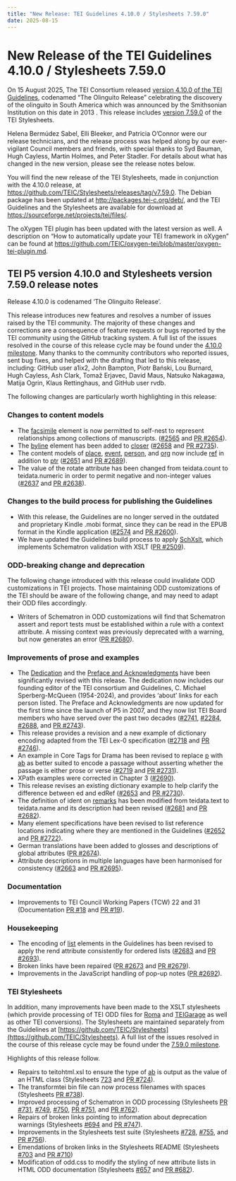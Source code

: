 ```yaml
---
title: "New Release: TEI Guidelines 4.10.0 / Stylesheets 7.59.0"
date: 2025-08-15
---
```

# New Release of the TEI Guidelines 4.10.0 / Stylesheets 7.59.0

On 15 August 2025, The TEI Consortium released [version 4.10.0 of the TEI Guidelines](https://tei-c.org/Vault/P5/4.10.0/doc/tei-p5-doc/en/html/index.html), codenamed “The Olinguito Release” celebrating the discovery of the olinguito in South America which was announced by the Smithsonian Institution on this date in 2013 <ptr target="https://www.si.edu/stories/olinguito-discovery"/>. This release includes [version 7.59.0](https://github.com/TEIC/Stylesheets/releases) of the TEI Stylesheets. 

Helena Bermúdez Sabel, Elli Bleeker, and Patricia O’Connor were our release technicians, and the release process was helped along by our ever-vigilant Council members and friends, with special thanks to Syd Bauman, Hugh Cayless, Martin Holmes, and Peter Stadler. For details about what has changed in the new version, please see the release notes below. 

You will find the new release of the TEI Stylesheets, made in conjunction with the 4.10.0 release, at <https://github.com/TEIC/Stylesheets/releases/tag/v7.59.0>. The Debian package has been updated at <http://packages.tei-c.org/deb/>, and the TEI Guidelines and the Stylesheets are available for download at <https://sourceforge.net/projects/tei/files/>. 

The oXygen TEI plugin has been updated with the latest version as well. A description on “How to automatically update your TEI framework in oXygen” can be found at  <https://github.com/TEIC/oxygen-tei/blob/master/oxygen-tei-plugin.md>.

## TEI P5 version 4.10.0 and Stylesheets version 7.59.0 release notes

Release 4.10.0 is codenamed ‘The Olinguito Release’.

This release introduces new features and resolves a number of issues raised by the TEI community. The majority of these changes and corrections are a consequence of feature requests or bugs reported by the TEI community using the GitHub tracking system. A full list of the issues resolved in the course of this release cycle may be found under the [4.10.0 milestone](https://github.com/TEIC/TEI/milestone/20?closed=1). Many thanks to the community contributors who reported issues, sent bug fixes, and helped with the drafting that led to this release, including: GitHub user a1ix2, John Bampton, Piotr Bański, Lou Burnard, Hugh Cayless, Ash Clark, Tomaž Erjavec, David Maus, Natsuko Nakagawa, Matija Ogrin, Klaus Rettinghaus, and GitHub user rvdb.

The following changes are particularly worth highlighting in this release:

### Changes to content models

* The [facsimile](https://www.tei-c.org/Vault/P5/4.10.0/doc/tei-p5-doc/en/html/ref-facsimile.html) element is now permitted to self-nest to represent relationships among collections of manuscripts. ([\#2565](https://github.com/TEIC/TEI/issues/2565) and [PR \#2654](https://github.com/TEIC/TEI/pull/2654)).  
* The [byline](https://www.tei-c.org/Vault/P5/4.10.0/doc/tei-p5-doc/en/html/ref-byline.html) element has been added to [closer](https://www.tei-c.org/Vault/P5/4.10.0/doc/tei-p5-doc/en/html/ref-closer.html) ([\#2658](https://github.com/TEIC/TEI/issues/2658) and [PR \#2735](https://github.com/TEIC/TEI/pull/2735)).  
* The content models of [place](https://www.tei-c.org/Vault/P5/4.10.0/doc/tei-p5-doc/en/html/ref-place.html), [event](https://www.tei-c.org/Vault/P5/4.10.0/doc/tei-p5-doc/en/html/ref-event.html), [person](https://www.tei-c.org/Vault/P5/4.10.0/doc/tei-p5-doc/en/html/ref-person.html), and [org](https://www.tei-c.org/Vault/P5/4.10.0/doc/tei-p5-doc/en/html/ref-org.html) now include [ref](https://www.tei-c.org/Vault/P5/4.10.0/doc/tei-p5-doc/en/html/ref-ref.html) in addition to [ptr](https://www.tei-c.org/Vault/P5/4.10.0/doc/tei-p5-doc/en/html/ref-ptr.html) ([\#2651](https://github.com/TEIC/TEI/issues/2651) and [PR \#2689](https://github.com/TEIC/TEI/pull/2689)).  
* The value of the rotate attribute has been changed from teidata.count to teidata.numeric in order to permit negative and non-integer values ([\#2637](https://github.com/TEIC/TEI/issues/2637) and [PR \#2638](https://github.com/TEIC/TEI/pull/2638)).

### Changes to the build process for publishing the Guidelines

* With this release, the Guidelines are no longer served in the outdated and proprietary Kindle .mobi format, since they can be read in the EPUB format in the Kindle application ([\#2574](https://github.com/TEIC/TEI/issues/2574) and [PR \#2600](https://github.com/TEIC/TEI/pull/2600)).  
* We have updated the Guidelines build process to apply [SchXslt](https://codeberg.org/SchXslt/schxslt/src/branch/main), which implements Schematron validation with XSLT ([PR \#2509](https://github.com/TEIC/TEI/pull/2509)).

### ODD-breaking change and deprecation

The following change introduced with this release could invalidate ODD customizations in TEI projects. Those maintaining ODD customizations of the TEI should be aware of the following change, and may need to adapt their ODD files accordingly.

* Writers of Schematron in ODD customizations will find that Schematron assert and report tests must be established within a rule with a context attribute. A missing context was previously deprecated with a warning, but now generates an error ([PR \#2680](https://github.com/TEIC/TEI/pull/2680)).

### Improvements of prose and examples

* The [Dedication](https://tei-c.org/Vault/P5/4.10.0/doc/tei-p5-doc/en/html/dedication.html) and the [Preface and Acknowledgments](https://tei-c.org/Vault/P5/4.10.0/doc/tei-p5-doc/en/html/FM1.html) have been significantly revised with this release. The dedication now includes our founding editor of the TEI consortium and Guidelines, C. Michael Sperberg-McQueen (1954-2024), and provides ‘about’ links for each person listed. The Preface and Acknowledgments are now updated for the first time since the launch of P5 in 2007, and they now list TEI Board members who have served over the past two decades ([\#2741](https://github.com/TEIC/TEI/issues/2741), [\#2284](https://github.com/TEIC/TEI/issues/2284), [\#2688](https://github.com/TEIC/TEI/issues/2688), and [PR \#2743](https://github.com/TEIC/TEI/pull/2743)).  
* This release provides a revision and a new example of dictionary encoding adapted from the TEI Lex-0 specification ([\#2718](https://github.com/TEIC/TEI/issues/2718) and [PR \#2746](https://github.com/TEIC/TEI/pull/2746)).  
* An example in Core Tags for Drama has been revised to replace [p](https://www.tei-c.org/Vault/P5/4.10.0/doc/tei-p5-doc/en/html/ref-p.html) with [ab](https://www.tei-c.org/Vault/P5/4.10.0/doc/tei-p5-doc/en/html/ref-ab.html) as better suited to encode a passage without asserting whether the passage is either prose or verse ([\#2719](https://github.com/TEIC/TEI/issues/2719) and [PR \#2731](https://github.com/TEIC/TEI/pull/2731)).  
* XPath examples were corrected in Chapter 3 ([\#2690](https://github.com/TEIC/TEI/issues/2690)).  
* This release revises an existing dictionary example to help clarify the difference between ed and edRef ([\#2653](https://github.com/TEIC/TEI/issues/2653) and [PR \#2730](https://github.com/TEIC/TEI/pull/2730)).  
* The definition of ident on [remarks](https://www.tei-c.org/Vault/P5/4.10.0/doc/tei-p5-doc/en/html/ref-remarks.html) has been modified from teidata.text to teidata.name and its description had been revised ([\#2681](https://github.com/TEIC/TEI/issues/2681) and [PR \#2682](https://github.com/TEIC/TEI/pull/2682)).  
* Many element specifications have been revised to list reference locations indicating where they are mentioned in the Guidelines ([\#2652](https://github.com/TEIC/TEI/issues/2652) and [PR \#2722](https://github.com/TEIC/TEI/pull/2722)).  
* German translations have been added to glosses and descriptions of global attributes ([PR \#2674](https://github.com/TEIC/TEI/pull/2674)).  
* Attribute descriptions in multiple languages have been harmonised for consistency ([\#2663](https://github.com/TEIC/TEI/issues/2663) and [PR \#2695](https://github.com/TEIC/TEI/pull/2694)).

### Documentation

* Improvements to TEI Council Working Papers (TCW) 22 and 31 (Documentation [PR \#18](https://github.com/TEIC/Documentation/pull/18) and [PR \#19](https://github.com/TEIC/Documentation/pull/19)).

### Housekeeping

* The encoding of [list](https://www.tei-c.org/Vault/P5/4.10.0/doc/tei-p5-doc/en/html/ref-list.html) elements in the Guidelines has been revised to apply the rend attribute consistently for ordered lists ([\#2683](https://github.com/TEIC/TEI/issues/2683) and [PR \#2693](https://github.com/TEIC/TEI/pull/2693)).  
* Broken links have been repaired ([PR \#2673](https://github.com/TEIC/TEI/pull/2673) and [PR \#2679](https://github.com/TEIC/TEI/pull/2679)).  
* Improvements in the JavaScript handling of pop-up notes ([PR \#2692](https://github.com/TEIC/TEI/pull/2692)).

### TEI Stylesheets

In addition, many improvements have been made to the XSLT stylesheets (which provide processing of TEI ODD files for [Roma](https://romabeta.tei-c.org/) and [TEIGarage](https://teigarage.tei-c.org/) as well as other TEI conversions). The Stylesheets are maintained separately from the Guidelines at [https://github.com/TEIC/Stylesheets](https://github.com/TEIC/Stylesheets). A full list of the issues resolved in the course of this release cycle may be found under the [7.59.0 milestone](https://github.com/TEIC/Stylesheets/milestone/18?closed=1).

Highlights of this release follow.

* Repairs to teitohtml.xsl to ensure the type of [ab](https://www.tei-c.org/Vault/P5/4.10.0/doc/tei-p5-doc/en/html/ref-ab.html) is output as the value of an HTML class (Stylesheets [723](https://github.com/TEIC/Stylesheets/issues/723) and [PR \#724](https://github.com/TEIC/Stylesheets/pull/724)).  
* The transformtei bin file can now process filenames with spaces (Stylesheets [PR \#738](https://github.com/TEIC/Stylesheets/pull/738)).  
* Improved processing of Schematron in ODD processing (Stylesheets [PR \#731](https://github.com/TEIC/Stylesheets/pull/731), [\#749](https://github.com/TEIC/Stylesheets/issues/749), [\#750](https://github.com/TEIC/Stylesheets/issues/750), [PR \#751](https://github.com/TEIC/Stylesheets/pull/751), and [PR \#762](https://github.com/TEIC/Stylesheets/pull/762)).  
* Repairs of broken links pointing to information about deprecation warnings (Stylesheets [\#694](https://github.com/TEIC/Stylesheets/issues/694) and [PR \#747](https://github.com/TEIC/Stylesheets/pull/747)).  
* Improvements in the Stylesheets test suite (Stylesheets [\#728](https://github.com/TEIC/Stylesheets/issues/728), [\#755](https://github.com/TEIC/Stylesheets/issues/755), and [PR \#756](https://github.com/TEIC/Stylesheets/pull/756)).  
* Emendations of broken links in the Stylesheets README (Stylesheets [\#703](https://github.com/TEIC/Stylesheets/issues/703) and [PR \#710](https://github.com/TEIC/Stylesheets/pull/710))  
* Modification of odd.css to modify the styling of new attribute lists in HTML ODD documentation (Stylesheets [\#657](https://github.com/TEIC/Stylesheets/issues/657) and [PR \#682](https://github.com/TEIC/Stylesheets/pull/682)).



